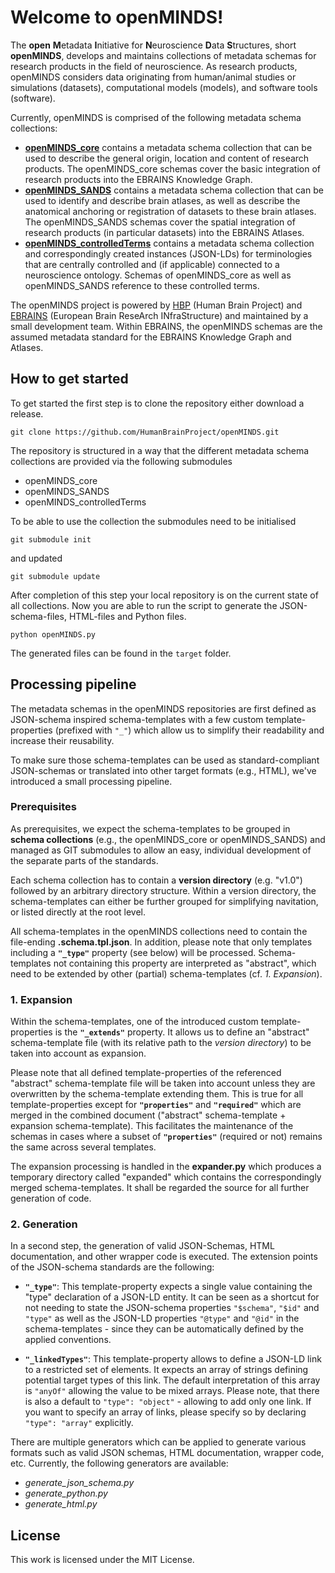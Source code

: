 # Welcome to openMINDS!

The **open** **M**etadata **I**nitiative for **N**euroscience **D**ata **S**tructures, short **openMINDS**, develops and maintains collections of metadata schemas for research products in the field of neuroscience. As research products, openMINDS considers data originating from human/animal studies or simulations (datasets), computational models (models), and software tools (software).

Currently, openMINDS is comprised of the following metadata schema collections:  
- [**openMINDS_core**](https://github.com/HumanBrainProject/openMINDS_core) contains a metadata schema collection that can be used to describe the general origin, location and content of research products. The openMINDS_core schemas cover the basic integration of research products into the EBRAINS Knowledge Graph.
- [**openMINDS_SANDS**](https://github.com/HumanBrainProject/openMINDS_SANDS) contains a metadata schema collection that can be used to identify and describe brain atlases, as well as describe the anatomical anchoring or registration of datasets to these brain atlases. The openMINDS_SANDS schemas cover the spatial integration of research products (in particular datasets) into the EBRAINS Atlases.
- [**openMINDS_controlledTerms**](https://github.com/HumanBrainProject/openMINDS_controlledTerms) contains a metadata schema collection and correspondingly created instances (JSON-LDs) for terminologies that are centrally controlled and (if applicable) connected to a neuroscience ontology. Schemas of openMINDS_core as well as openMINDS_SANDS reference to these controlled terms.

The openMINDS project is powered by [HBP](https://www.humanbrainproject.eu) (Human Brain Project) and [EBRAINS](https://ebrains.eu/) (European Brain ReseArch INfraStructure) and maintained by a small development team. Within EBRAINS, the openMINDS schemas are the assumed metadata standard for the EBRAINS Knowledge Graph and Atlases.

## How to get started
To get started the first step is to clone the repository either download a
release.

    git clone https://github.com/HumanBrainProject/openMINDS.git

The repository is structured in a way that the different metadata schema
collections are provided via the following submodules
* openMINDS_core
* openMINDS_SANDS
* openMINDS_controlledTerms

To be able to use the collection the submodules need to be initialised

    git submodule init

and updated

    git submodule update

After completion of this step your local repository is on the current state of
all collections.
Now you are able to run the script to generate the JSON-schema-files,
HTML-files and Python files.

    python openMINDS.py

The generated files can be found in the `target` folder.

## Processing pipeline
The metadata schemas in the openMINDS repositories are first defined as JSON-schema inspired schema-templates with a few custom template-properties (prefixed with `"_"`) which allow us to simplify their readability and increase their reusability.

To make sure those schema-templates can be used as standard-compliant JSON-schemas or translated into other target formats (e.g., HTML), we've introduced a small processing pipeline.

### Prerequisites
As prerequisites, we expect the schema-templates to be grouped in **schema collections** (e.g., the openMINDS_core or openMINDS_SANDS) and managed as GIT submodules to allow an easy, individual development of the separate parts of the standards.

Each schema collection has to contain a **version directory** (e.g. "v1.0") followed by an arbitrary directory structure. Within a version directory, the schema-templates can either be further grouped for simplifying navitation, or listed directly at the root level.

All schema-templates in the openMINDS collections need to contain the file-ending **.schema.tpl.json**. In addition, please note that only templates including a **`"_type"`** property (see below) will be processed. Schema-templates not containing this property are interpreted as "abstract", which need to be extended by other (partial) schema-templates (cf. *1. Expansion*).

### 1. Expansion
Within the schema-templates, one of the introduced custom template-properties is the **`"_extends"`** property. It allows us to define an "abstract" schema-template file (with its relative path to the *version directory*) to be taken into account as expansion.

Please note that all defined template-properties of the referenced "abstract" schema-template file will be taken into account unless they are overwritten by the schema-template extending them. This is true for all template-properties except for **`"properties"`** and **`"required"`** which are merged in the combined document ("abstract" schema-template + expansion schema-template). This facilitates the maintenance of the schemas in cases where a subset of **`"properties"`** (required or not) remains the same across several templates.

The expansion processing is handled in the **expander.py** which produces a temporary directory called "expanded" which contains the correspondingly merged schema-templates. It shall be regarded the source for all further generation of code.

### 2. Generation
In a second step, the generation of valid JSON-Schemas, HTML documentation, and other wrapper code is executed. The extension points of the JSON-schema standards are the following:

- **`"_type"`**: This template-property expects a single value containing the "type" declaration of a JSON-LD entity. It can be seen as a shortcut for not needing to state the JSON-schema properties `"$schema"`, `"$id"` and `"type"` as well as the JSON-LD properties `"@type"` and `"@id"` in the schema-templates - since they can be automatically defined by the applied conventions.

- **`"_linkedTypes"`**: This template-property allows to define a JSON-LD link to a restricted set of elements. It expects an array of strings defining potential target types of this link. The default interpretation of this array is `"anyOf"` allowing the value to be mixed arrays. Please note, that there is also a default to `"type": "object"` - allowing to add only one link. If you want to specify an array of links, please specify so by declaring `"type": "array"` explicitly.


There are multiple generators which can be applied to generate various formats such as valid JSON schemas, HTML documentation, wrapper code, etc.
Currently, the following generators are available:

- *generate_json_schema.py*
- *generate_python.py*
- *generate_html.py*

## License
This work is licensed under the MIT License.
